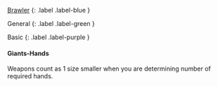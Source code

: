 
[Brawler](Game/Brawler)
{: .label .label-blue }

General
{: .label .label-green }

Basic
{: .label .label-purple }
#### Giants-Hands
Weapons count as 1 size smaller when you are determining number of required hands.
